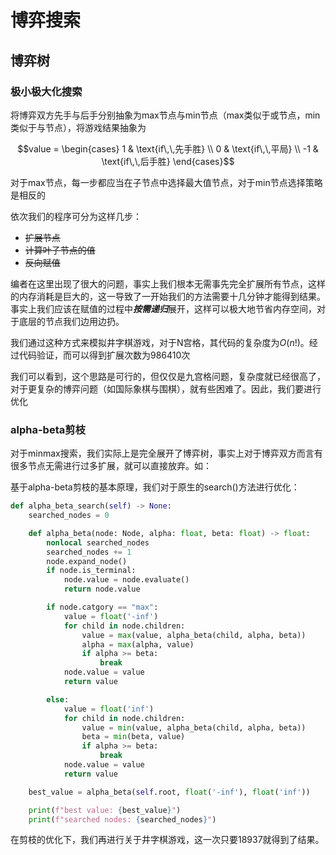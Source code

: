 # 博弈搜索

## 博弈树

###  极小极大化搜索

将博弈双方先手与后手分别抽象为max节点与min节点（max类似于或节点，min类似于与节点），将游戏结果抽象为
```math
value = \begin{cases}
            1 & \text{if\,\,先手胜} \\
            0 & \text{if\,\,平局} \\
            -1 & \text{if\,\,后手胜}
        \end{cases}
```

对于max节点，每一步都应当在子节点中选择最大值节点，对于min节点选择策略是相反的

依次我们的程序可分为这样几步：

* ~~扩展节点~~
* ~~计算叶子节点的值~~
* ~~反向赋值~~

编者在这里出现了很大的问题，事实上我们根本无需事先完全扩展所有节点，这样的内存消耗是巨大的，这一导致了一开始我们的方法需要十几分钟才能得到结果。事实上我们应该在赋值的过程中***按需递归***展开，这样可以极大地节省内存空间，对于底层的节点我们边用边扔。


我们通过这种方式来模拟井字棋游戏，对于N宫格，其代码的复杂度为$`O(n!)`$。经过代码验证，而可以得到扩展次数为$`986410`$次

我们可以看到，这个思路是可行的，但仅仅是九宫格问题，复杂度就已经很高了，对于更复杂的博弈问题（如国际象棋与围棋），就有些困难了。因此，我们要进行优化

### alpha-beta剪枝

对于minmax搜索，我们实际上是完全展开了博弈树，事实上对于博弈双方而言有很多节点无需进行过多扩展，就可以直接放弃。如：

基于alpha-beta剪枝的基本原理，我们对于原生的search()方法进行优化：
```python
def alpha_beta_search(self) -> None:
    searched_nodes = 0

    def alpha_beta(node: Node, alpha: float, beta: float) -> float:
        nonlocal searched_nodes
        searched_nodes += 1
        node.expand_node()
        if node.is_terminal:
            node.value = node.evaluate()
            return node.value

        if node.catgory == "max":
            value = float('-inf')
            for child in node.children:
                value = max(value, alpha_beta(child, alpha, beta))
                alpha = max(alpha, value)
                if alpha >= beta:
                    break
            node.value = value
            return value

        else:
            value = float('inf')
            for child in node.children:
                value = min(value, alpha_beta(child, alpha, beta))
                beta = min(beta, value)
                if alpha >= beta:
                    break
            node.value = value
            return value

    best_value = alpha_beta(self.root, float('-inf'), float('inf'))

    print(f"best value: {best_value}")
    print(f"searched nodes: {searched_nodes}")   
```

在剪枝的优化下，我们再进行关于井字棋游戏，这一次只要$`18937`$就得到了结果。